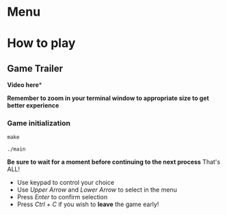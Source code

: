 # Menu



# How to play
## Game Trailer 

************Video here*************

**Remember to zoom in your terminal window to appropriate size to get better experience**

### Game initialization
 `make`
 
`./main`

**Be sure to wait for a moment before continuing to the next process**
That's ALL!

- Use keypad to control your choice
- Use _Upper Arrow_ and _Lower Arrow_ to select in the menu
- Press _Enter_ to confirm selection
- Press _Ctrl + C_ if you wish to **leave** the game early!


